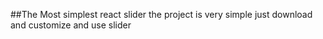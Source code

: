 ##The Most simplest react slider 
the project is very simple just download and customize and use slider 
